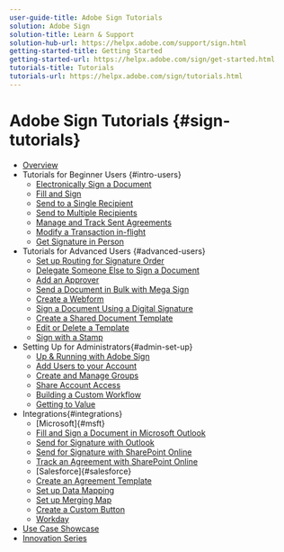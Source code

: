 ```yaml
---
user-guide-title: Adobe Sign Tutorials
solution: Adobe Sign
solution-title: Learn & Support
solution-hub-url: https://helpx.adobe.com/support/sign.html
getting-started-title: Getting Started
getting-started-url: https://helpx.adobe.com/sign/get-started.html
tutorials-title: Tutorials
tutorials-url: https://helpx.adobe.com/sign/tutorials.html
---
```


# Adobe Sign Tutorials {#sign-tutorials}

+ [Overview](overview.md)
+ Tutorials for Beginner Users {#intro-users}
  + [Electronically Sign a Document](elecsigndoc.md)
  + [Fill and Sign](fillnsign.md)
  + [Send to a Single Recipient](sendtosinglerecipient.md)
  + [Send to Multiple Recipients](sendtomultiplerecipients.md)
  + [Manage and Track Sent Agreements](manageandtrack.md)
  + [Modify a Transaction in-flight](modifyinflight.md)
  + [Get Signature in Person](signinperson.md)
+ Tutorials for Advanced Users {#advanced-users}
  + [Set up Routing for Signature Order](settinguprouting.md)
  + [Delegate Someone Else to Sign a Document](delegatesign.md)
  + [Add an Approver](addapprover.md)
  + [Send a Document in Bulk with Mega Sign](megasign.md)
  + [Create a Webform](webform.md)
  + [Sign a Document Using a Digital Signature](digitalsign.md)
  + [Create a Shared Document Template](createtemplate.md)
  + [Edit or Delete a Template](edittemplate.md)
  + [Sign with a Stamp](stampsign.md)
+ Setting Up for Administrators{#admin-set-up}
  + [Up & Running with Adobe Sign](up-and-running-admin.md)
  + [Add Users to your Account](add-users-to-your-account.md)
  + [Create and Manage Groups](create-and-manage-groups.md)
  + [Share Account Access](share-account-access.md)
  + [Building a Custom Workflow](building-a-custom-workflow.md)
  + [Getting to Value](valueadmin.md)
+ Integrations{#integrations}
  + [Microsoft]{#msft}
   + [Fill and Sign a Document in Microsoft Outlook](fill-and-sign-doc-msft-outlook.md)
   + [Send for Signature with Outlook](send-for-signature-with-outlook.md)
   + [Send for Signature with SharePoint Online](send-for-signature-with-sharepoint-online.md)
   + [Track an Agreement with SharePoint Online](track-an-agreement-with-sharepoint-online.md)
  + [Salesforce]{#salesforce}
   + [Create an Agreement Template](create-an-agreement-template.md)
   + [Set up Data Mapping](set-up-data-mapping.md)
   + [Set up Merging Map](set-up-merging-map.md)
   + [Create a Custom Button](create-a-custom-button.md)
   + [Workday](workday.md)
+ [Use Case Showcase](use-case-showcase.md)
+ [Innovation Series](innovationseries.md)




